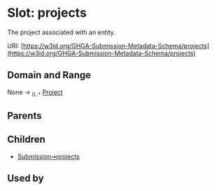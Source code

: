 
# Slot: projects


The project associated with an entity.

URI: [https://w3id.org/GHGA-Submission-Metadata-Schema/projects](https://w3id.org/GHGA-Submission-Metadata-Schema/projects)


## Domain and Range

None &#8594;  <sub>0..\*</sub> [Project](Project.md)

## Parents


## Children

 *  [Submission➞projects](Submission_projects.md)

## Used by

